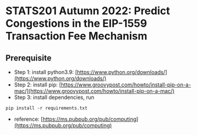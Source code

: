 # STATS201 Autumn 2022: Predict Congestions in the EIP-1559 Transaction Fee Mechanism

## Prerequisite
- Step 1: install python3.9: [https://www.python.org/downloads/](https://www.python.org/downloads/)
- Step 2: install pip: [https://www.groovypost.com/howto/install-pip-on-a-mac/](https://www.groovypost.com/howto/install-pip-on-a-mac/)
- Step 3: install dependencies, run

```shell
pip install -r requirements.txt
```
- reference: [https://ms.pubpub.org/pub/computing](https://ms.pubpub.org/pub/computing)


